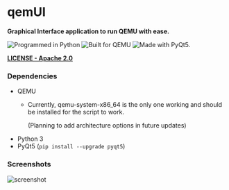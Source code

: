 # qemUI
**Graphical Interface application to run QEMU with ease.**

![*Programmed in Python*](https://img.shields.io/badge/Programmed%20in-Python-yellow?style=for-the-badge&logo=python)
![*Built for QEMU*](https://img.shields.io/badge/Built%20for-QEMU-orange?style=for-the-badge&logo=qemu)
![*Made with PyQt5.*](https://img.shields.io/badge/Made%20with-PyQt5-green?style=for-the-badge&logo=qt)

[**LICENSE - Apache 2.0**](https://github.com/neek8044/qemUI/blob/master/LICENSE)

### Dependencies
- QEMU
  - Currently, qemu-system-x86_64 is the only one working and should be installed for the script to work.
  
    (Planning to add architecture options in future updates)
- Python 3
- PyQt5 (`pip install --upgrade pyqt5`)

### Screenshots
![screenshot](https://i.imgur.com/NpedxpZ.png)

